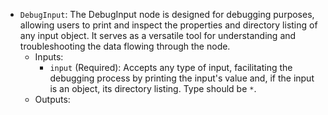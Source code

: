 - `DebugInput`: The DebugInput node is designed for debugging purposes, allowing users to print and inspect the properties and directory listing of any input object. It serves as a versatile tool for understanding and troubleshooting the data flowing through the node.
    - Inputs:
        - `input` (Required): Accepts any type of input, facilitating the debugging process by printing the input's value and, if the input is an object, its directory listing. Type should be `*`.
    - Outputs:
